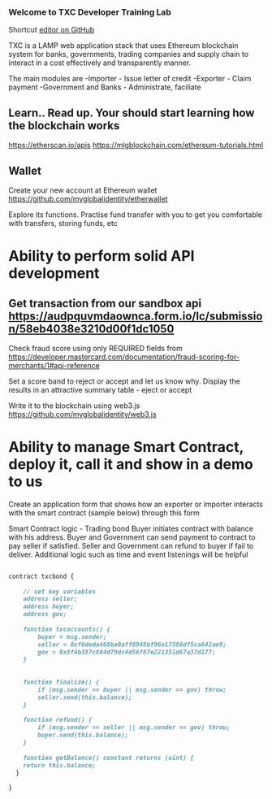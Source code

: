 ### Welcome to TXC Developer Training Lab

Shortcut [editor on GitHub](https://github.com/myglobalidentity/tradexchain/edit/master/index.md) 

TXC is a LAMP web application stack that uses Ethereum blockchain system for banks, governments, trading companies and supply chain to interact in a cost effectively and transparently manner.

The main modules are 
-Importer - Issue letter of credit 
-Exporter - Claim payment
-Government and Banks - Administrate, faciliate

## Learn.. Read up. Your should start learning how the blockchain works

https://etherscan.io/apis
https://mlgblockchain.com/ethereum-tutorials.html

## Wallet

Create your new account at Ethereum wallet https://github.com/myglobalidentity/etherwallet

Explore its functions. Practise fund transfer with you to get you comfortable with transfers, storing funds, etc

# Ability to perform solid API development

## Get transaction from our sandbox api https://audpquvmdaownca.form.io/lc/submission/58eb4038e3210d00f1dc1050

Check fraud score using only REQUIRED fields from https://developer.mastercard.com/documentation/fraud-scoring-for-merchants/1#api-reference

Set a score band to reject or accept and let us know why. Display the results in an attractive summary table - eject or accept

Write it to the blockchain using web3.js https://github.com/myglobalidentity/web3.js

# Ability to manage Smart Contract, deploy it, call it and show in a demo to us

Create an application form that shows how an exporter or importer interacts with the smart contract (sample below) through this form

Smart Contract logic - Trading bond
Buyer initiates contract with balance with his address. Buyer and Government can send payment to contract to pay seller if satisfied. Seller and Government can refund to buyer if fail to deliver. Additional logic such as time and event listenings will be helpful

```markdown

contract txcbond {
    
    // set key variables
    address seller;
    address buyer;
    address gov;
    
    function txcaccounts() {
        buyer = msg.sender;
        seller = 0xf6deda468ba0aff0948bf96e17386df5ca642ae9;
        gov = 0x8f4b387c804d79dc4d56f87e221351d67a37d177;
    }
    
  
    function finalize() {
        if (msg.sender == buyer || msg.sender == gov) throw;
        seller.send(this.balance);
    }
    
    function refund() {
        if (msg.sender == seller || msg.sender == gov) throw;
        buyer.send(this.balance);        
    }
     
    function getBalance() constant returns (uint) {
    return this.balance;
  }
  
}

```



 

